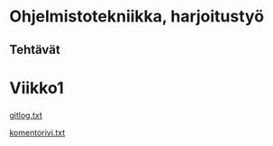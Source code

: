 # Ohjelmistotekniikka, harjoitustyö <h2> Tehtävät

# Viikko1 <h3> 

[gitlog.txt](https://github.com/Tatkuu/ot-harjoitustyo/blob/master/laskarit/viikko1/gitlog.txt)
  
[komentorivi.txt](https://github.com/Tatkuu/ot-harjoitustyo/blob/master/laskarit/viikko1/komentorivi.txt)
